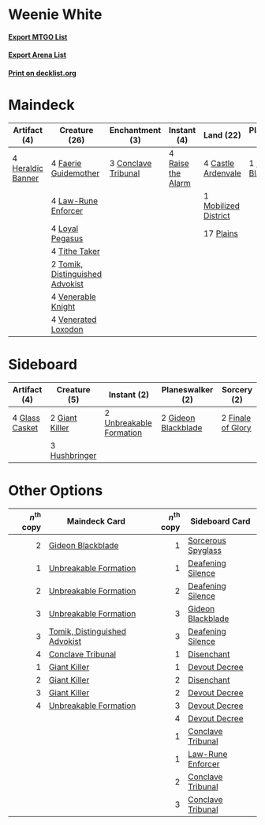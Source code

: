 # Weenie White

#### [Export MTGO List](../collection/Weenie%20White/Weenie%20White.txt)
#### [Export Arena List](../collection/Weenie%20White/Weenie%20White_arena.txt)
#### [Print on decklist.org](http://decklist.org/?deckmain=4%09Castle%20Ardenvale%0A3%09Conclave%20Tribunal%0A4%09Faerie%20Guidemother%0A1%09Gideon%20Blackblade%0A4%09Heraldic%20Banner%0A4%09Law-Rune%20Enforcer%0A4%09Loyal%20Pegasus%0A1%09Mobilized%20District%0A17%09Plains%0A4%09Raise%20the%20Alarm%0A4%09Tithe%20Taker%0A2%09Tomik,%20Distinguished%20Advokist%0A4%09Venerable%20Knight%0A4%09Venerated%20Loxodon&deckside=2%09Finale%20of%20Glory%0A2%09Giant%20Killer%0A2%09Gideon%20Blackblade%0A4%09Glass%20Casket%0A3%09Hushbringer%0A2%09Unbreakable%20Formation)
# Maindeck

|                                        Artifact (4)                                        |                                              Creature (26)                                               |                                       Enchantment (3)                                        |                                        Instant (4)                                         |                                           Land (22)                                           |                                       Planeswalker (1)                                       |
|--------------------------------------------------------------------------------------------|----------------------------------------------------------------------------------------------------------|----------------------------------------------------------------------------------------------|--------------------------------------------------------------------------------------------|-----------------------------------------------------------------------------------------------|----------------------------------------------------------------------------------------------|
|4 [Heraldic Banner](http://gatherer.wizards.com/Pages/Card/Details.aspx?multiverseid=473184)|4 [Faerie Guidemother](http://gatherer.wizards.com/Pages/Card/Details.aspx?multiverseid=472973)           |3 [Conclave Tribunal](http://gatherer.wizards.com/Pages/Card/Details.aspx?multiverseid=452756)|4 [Raise the Alarm](http://gatherer.wizards.com/Pages/Card/Details.aspx?multiverseid=416853)|4 [Castle Ardenvale](http://gatherer.wizards.com/Pages/Card/Details.aspx?multiverseid=473200)  |1 [Gideon Blackblade](http://gatherer.wizards.com/Pages/Card/Details.aspx?multiverseid=463943)|
|                                                                                            |4 [Law-Rune Enforcer](http://gatherer.wizards.com/Pages/Card/Details.aspx?multiverseid=460947)            |                                                                                              |                                                                                            |1 [Mobilized District](http://gatherer.wizards.com/Pages/Card/Details.aspx?multiverseid=461176)|                                                                                              |
|                                                                                            |4 [Loyal Pegasus](http://gatherer.wizards.com/Pages/Card/Details.aspx?multiverseid=446065)                |                                                                                              |                                                                                            |17 [Plains](http://gatherer.wizards.com/Pages/Card/Details.aspx?multiverseid=439856)           |                                                                                              |
|                                                                                            |4 [Tithe Taker](http://gatherer.wizards.com/Pages/Card/Details.aspx?multiverseid=457171)                  |                                                                                              |                                                                                            |                                                                                               |                                                                                              |
|                                                                                            |2 [Tomik, Distinguished Advokist](http://gatherer.wizards.com/Pages/Card/Details.aspx?multiverseid=460961)|                                                                                              |                                                                                            |                                                                                               |                                                                                              |
|                                                                                            |4 [Venerable Knight](http://gatherer.wizards.com/Pages/Card/Details.aspx?multiverseid=472997)             |                                                                                              |                                                                                            |                                                                                               |                                                                                              |
|                                                                                            |4 [Venerated Loxodon](http://gatherer.wizards.com/Pages/Card/Details.aspx?multiverseid=452780)            |                                                                                              |                                                                                            |                                                                                               |                                                                                              |


# Sideboard

|                                      Artifact (4)                                       |                                      Creature (5)                                       |                                           Instant (2)                                            |                                       Planeswalker (2)                                       |                                        Sorcery (2)                                         |
|-----------------------------------------------------------------------------------------|-----------------------------------------------------------------------------------------|--------------------------------------------------------------------------------------------------|----------------------------------------------------------------------------------------------|--------------------------------------------------------------------------------------------|
|4 [Glass Casket](http://gatherer.wizards.com/Pages/Card/Details.aspx?multiverseid=472977)|2 [Giant Killer](http://gatherer.wizards.com/Pages/Card/Details.aspx?multiverseid=472976)|2 [Unbreakable Formation](http://gatherer.wizards.com/Pages/Card/Details.aspx?multiverseid=457173)|2 [Gideon Blackblade](http://gatherer.wizards.com/Pages/Card/Details.aspx?multiverseid=463943)|2 [Finale of Glory](http://gatherer.wizards.com/Pages/Card/Details.aspx?multiverseid=460939)|
|                                                                                         |3 [Hushbringer](http://gatherer.wizards.com/Pages/Card/Details.aspx?multiverseid=472980) |                                                                                                  |                                                                                              |                                                                                            |


# Other Options

|*n*<sup>th</sup> copy|                                             Maindeck Card                                              |*n*<sup>th</sup> copy|                                       Sideboard Card                                        |
|--------------------:|--------------------------------------------------------------------------------------------------------|--------------------:|---------------------------------------------------------------------------------------------|
|                    2|[Gideon Blackblade](http://gatherer.wizards.com/Pages/Card/Details.aspx?multiverseid=463943)            |                    1|[Sorcerous Spyglass](http://gatherer.wizards.com/Pages/Card/Details.aspx?multiverseid=435407)|
|                    1|[Unbreakable Formation](http://gatherer.wizards.com/Pages/Card/Details.aspx?multiverseid=457173)        |                    1|[Deafening Silence](http://gatherer.wizards.com/Pages/Card/Details.aspx?multiverseid=472972) |
|                    2|[Unbreakable Formation](http://gatherer.wizards.com/Pages/Card/Details.aspx?multiverseid=457173)        |                    2|[Deafening Silence](http://gatherer.wizards.com/Pages/Card/Details.aspx?multiverseid=472972) |
|                    3|[Unbreakable Formation](http://gatherer.wizards.com/Pages/Card/Details.aspx?multiverseid=457173)        |                    3|[Gideon Blackblade](http://gatherer.wizards.com/Pages/Card/Details.aspx?multiverseid=463943) |
|                    3|[Tomik, Distinguished Advokist](http://gatherer.wizards.com/Pages/Card/Details.aspx?multiverseid=460961)|                    3|[Deafening Silence](http://gatherer.wizards.com/Pages/Card/Details.aspx?multiverseid=472972) |
|                    4|[Conclave Tribunal](http://gatherer.wizards.com/Pages/Card/Details.aspx?multiverseid=452756)            |                    1|[Disenchant](http://gatherer.wizards.com/Pages/Card/Details.aspx?multiverseid=847)           |
|                    1|[Giant Killer](http://gatherer.wizards.com/Pages/Card/Details.aspx?multiverseid=472976)                 |                    1|[Devout Decree](http://gatherer.wizards.com/Pages/Card/Details.aspx?multiverseid=466767)     |
|                    2|[Giant Killer](http://gatherer.wizards.com/Pages/Card/Details.aspx?multiverseid=472976)                 |                    2|[Disenchant](http://gatherer.wizards.com/Pages/Card/Details.aspx?multiverseid=847)           |
|                    3|[Giant Killer](http://gatherer.wizards.com/Pages/Card/Details.aspx?multiverseid=472976)                 |                    2|[Devout Decree](http://gatherer.wizards.com/Pages/Card/Details.aspx?multiverseid=466767)     |
|                    4|[Unbreakable Formation](http://gatherer.wizards.com/Pages/Card/Details.aspx?multiverseid=457173)        |                    3|[Devout Decree](http://gatherer.wizards.com/Pages/Card/Details.aspx?multiverseid=466767)     |
|                     |                                                                                                        |                    4|[Devout Decree](http://gatherer.wizards.com/Pages/Card/Details.aspx?multiverseid=466767)     |
|                     |                                                                                                        |                    1|[Conclave Tribunal](http://gatherer.wizards.com/Pages/Card/Details.aspx?multiverseid=452756) |
|                     |                                                                                                        |                    1|[Law-Rune Enforcer](http://gatherer.wizards.com/Pages/Card/Details.aspx?multiverseid=460947) |
|                     |                                                                                                        |                    2|[Conclave Tribunal](http://gatherer.wizards.com/Pages/Card/Details.aspx?multiverseid=452756) |
|                     |                                                                                                        |                    3|[Conclave Tribunal](http://gatherer.wizards.com/Pages/Card/Details.aspx?multiverseid=452756) |

